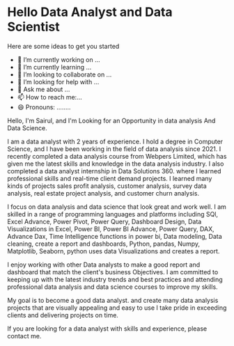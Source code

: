 # Hello Data Analyst and Data Scientist

Here are some ideas to get you started

- 🔭 I’m currently working on ...
- 🌱 I’m currently learning ...
- 👯 I’m looking to collaborate on ...
- 🤔 I’m looking for help with ...
- 💬 Ask me about ...
- 📫 How to reach me:...
- 😄 Pronouns: ........

Hello, I'm Sairul, and I'm Looking for an Opportunity in data analysis And Data Science.

I am a data analyst with 2 years of experience. I hold a degree in Computer Science, and I have been working in the field of data analysis since 2021. I recently completed a data analysis course from Webpers Limited, which has given me the latest skills and knowledge in the data analysis industry. I also completed a data analyst internship in Data Solutions 360. where I learned professional skills and real-time client demand projects. I learned many kinds of projects sales profit analysis, customer analysis, survey data analysis, real estate project analysis, and customer churn analysis.

I focus on data analysis and data science that look great and work well. I am skilled in a range of programming languages and platforms including SQl, Excel Advance, Power Pivot, Power Query, Dashboard Design, Data Visualizations in Excel, Power BI, Power BI Advance, Power Query, DAX, Advance Dax, Time Intelligence functions in power bi, Data modeling, Data cleaning, create a report and dashboards, Python, pandas, Numpy, Matplotlib, Seaborn, python uses data Visualizations and creates a report.

I enjoy working with other Data analysts to make a good report and dashboard that match the client's business Objectives.
I am committed to keeping up with the latest industry trends and best practices and attending professional data analysis and data science courses to improve my skills. 

My goal is to become a good data analyst. and create many data analysis projects that are visually appealing and easy to use I take pride in exceeding clients and delivering projects on time. 

If you are looking for a data analyst with skills and experience, please contact me.



